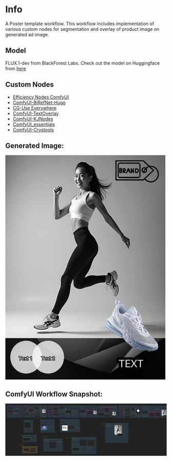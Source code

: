 # Info

A Poster template workflow. This workflow includes implementation of various custom nodes for segmentation and overlay of product image on generated ad image.

## Model
FLUX.1-dev from BlackForest Labs. Check out the model on Huggingface from [here](https://huggingface.co/black-forest-labs/FLUX.1-dev)

## Custom Nodes
- [Efficiency Nodes ComfyUI](https://github.com/jags111/efficiency-nodes-comfyui)
- [ComfyUI-BiRefNet-Hugo](https://github.com/MoonHugo/ComfyUI-BiRefNet-Hugo)
- [CG-Use Everywhere](https://github.com/chrisgoringe/cg-use-everywhere)
- [ComfyUI-TextOverlay](https://github.com/Munkyfoot/ComfyUI-TextOverlay)
- [ComfyUI-KJNodes](https://github.com/kijai/ComfyUI-KJNodes)
- [ComfyUI_essentials](https://github.com/cubiq/ComfyUI_essentials)
- [ComfyUI-Crystools](https://github.com/crystian/ComfyUI-Crystools)

## Generated Image:

<img src='.\assets\ComfyUI_temp_zcxaq_00092_.png' width=500 height=700>

## ComfyUI Workflow Snapshot:

<img src='.\assets\template1_workflow.png'>
